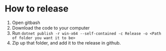# How to release

1. Open gitbash
2. Download the code to your computer
3. Run `dotnet publish -r win-x64 --self-contained -c Release -o <Path of folder you want it to be>`
4. Zip up that folder, and add it to the release in github.
